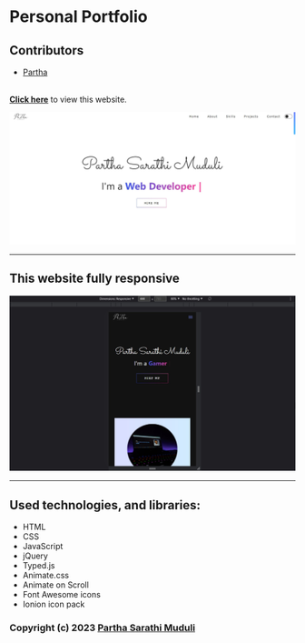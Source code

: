 <h1>Personal Portfolio</h1>

## Contributors

- [Partha](https://www.github.com/partha7978)
<br><br>

<p><b><a href="https://parthasarathimuduli.netlify.app/">Click here</a></b> to view this website.</p>
<img src="./images/forReadme/normal.jpg"/>
<hr>
<h2>This website fully responsive</h2>
<img src="./images/forReadme/responsive.jpg"/>
<hr>
<h2>Used technologies, and libraries:</h2>
<ul>
    <li>HTML</li>
    <li>CSS</li>
    <li>JavaScript</li>
    <li>jQuery</li>
    <li>Typed.js</li>
    <li>Animate.css</li>
    <li>Animate on Scroll</li>
    <li>Font Awesome icons</li>
    <li>Ionion icon pack</li>
</ul>

### Copyright (c) 2023 <a href="https://parthasarathimuduli.netlify.app/" target="_self">Partha Sarathi Muduli</a>